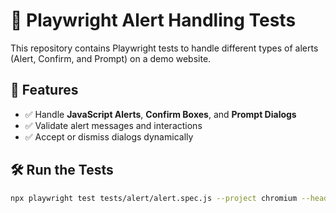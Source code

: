 # 🚀 Playwright Alert Handling Tests  

This repository contains Playwright tests to handle different types of alerts (Alert, Confirm, and Prompt) on a demo website.  

## 📌 Features  
- ✅ Handle **JavaScript Alerts**, **Confirm Boxes**, and **Prompt Dialogs**  
- ✅ Validate alert messages and interactions  
- ✅ Accept or dismiss dialogs dynamically  

## 🛠 Run the Tests  
```sh
npx playwright test tests/alert/alert.spec.js --project chromium --headed
